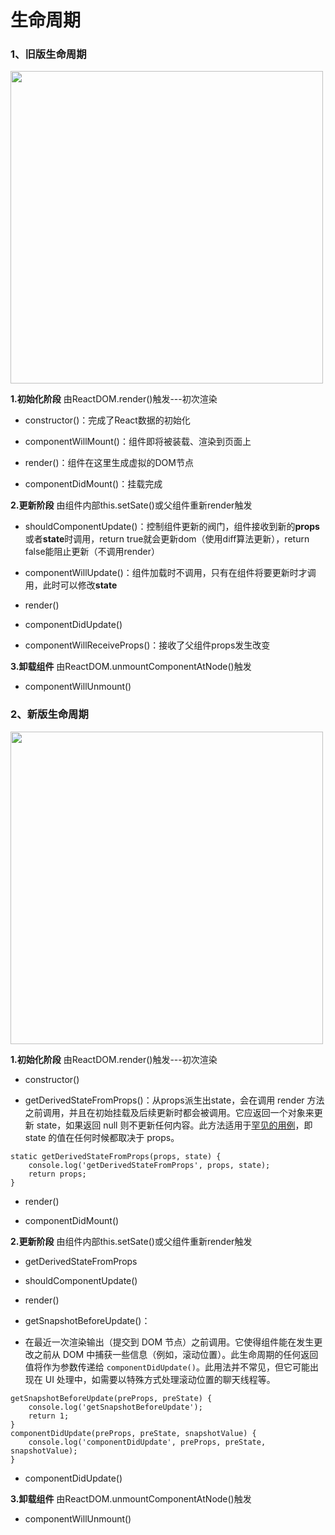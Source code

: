 # 生命周期

### 1、旧版生命周期

<img height=500 src="C:\Users\86155\AppData\Roaming\Typora\typora-user-images\image-20211201145441438.png"/>

**1.初始化阶段**  由ReactDOM.render()触发---初次渲染

- constructor()：完成了React数据的初始化

- componentWillMount()：组件即将被装载、渲染到页面上

- render()：组件在这里生成虚拟的DOM节点

- componentDidMount()：挂载完成

**2.更新阶段** 由组件内部this.setSate()或父组件重新render触发

- shouldComponentUpdate()：控制组件更新的阀门，组件接收到新的**props**或者**state**时调用，return true就会更新dom（使用diff算法更新），return false能阻止更新（不调用render）

- componentWillUpdate()：组件加载时不调用，只有在组件将要更新时才调用，此时可以修改**state**

- render()

- componentDidUpdate()
- componentWillReceiveProps()：接收了父组件props发生改变

**3.卸载组件** 由ReactDOM.unmountComponentAtNode()触发

- componentWillUnmount()

### 2、新版生命周期

<img height=500 src="C:\Users\86155\AppData\Roaming\Typora\typora-user-images\image-20211201163716384.png"/>

**1.初始化阶段** 由ReactDOM.render()触发---初次渲染

- constructor()

- getDerivedStateFromProps()：从props派生出state，会在调用 render 方法之前调用，并且在初始挂载及后续更新时都会被调用。它应返回一个对象来更新 state，如果返回 null 则不更新任何内容。此方法适用于[罕见的用例](https://react.docschina.org/blog/2018/06/07/you-probably-dont-need-derived-state.html#when-to-use-derived-state)，即 state 的值在任何时候都取决于 props。

```react
static getDerivedStateFromProps(props, state) {
    console.log('getDerivedStateFromProps', props, state);
    return props;
}
```

- render()

- componentDidMount()

**2.更新阶段** 由组件内部this.setSate()或父组件重新render触发

- getDerivedStateFromProps

- shouldComponentUpdate()

- render()

- getSnapshotBeforeUpdate()：
- 在最近一次渲染输出（提交到 DOM 节点）之前调用。它使得组件能在发生更改之前从 DOM 中捕获一些信息（例如，滚动位置）。此生命周期的任何返回值将作为参数传递给 `componentDidUpdate()`。此用法并不常见，但它可能出现在 UI 处理中，如需要以特殊方式处理滚动位置的聊天线程等。

```react
getSnapshotBeforeUpdate(preProps, preState) {
    console.log('getSnapshotBeforeUpdate');
    return 1;
}
componentDidUpdate(preProps, preState, snapshotValue) {
    console.log('componentDidUpdate', preProps, preState, snapshotValue);
}
```

- componentDidUpdate()

**3.卸载组件** 由ReactDOM.unmountComponentAtNode()触发

- componentWillUnmount()